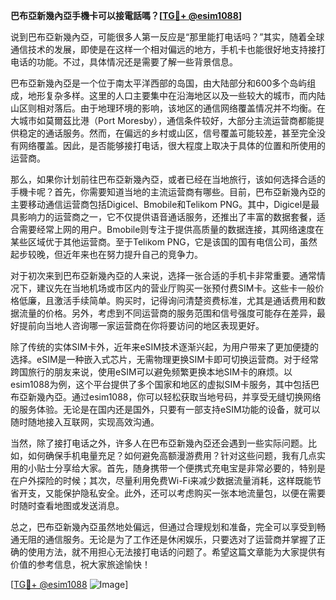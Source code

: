 **巴布亞新幾內亞手機卡可以接電話嗎？[[TG💪+ @esim1088](https://t.me/s/esim1088)]**

说到巴布亞新幾內亞，可能很多人第一反应是“那里能打电话吗？”其实，随着全球通信技术的发展，即使是在这样一个相对偏远的地方，手机卡也能很好地支持接打电话的功能。不过，具体情况还是需要了解一些背景信息。

巴布亞新幾內亞是一个位于南太平洋西部的岛国，由大陆部分和600多个岛屿组成，地形复杂多样。这里的人口主要集中在沿海地区以及一些较大的城市，而内陆山区则相对落后。由于地理环境的影响，该地区的通信网络覆盖情况并不均衡。在大城市如莫爾茲比港（Port Moresby），通信条件较好，大部分主流运营商都能提供稳定的通话服务。然而，在偏远的乡村或山区，信号覆盖可能较差，甚至完全没有网络覆盖。因此，是否能够接打电话，很大程度上取决于具体的位置和所使用的运营商。

那么，如果你计划前往巴布亞新幾內亞，或者已经在当地旅行，该如何选择合适的手機卡呢？首先，你需要知道当地的主流运营商有哪些。目前，巴布亞新幾內亞的主要移动通信运营商包括Digicel、Bmobile和Telikom PNG。其中，Digicel是最具影响力的运营商之一，它不仅提供语音通话服务，还推出了丰富的数据套餐，适合需要经常上网的用户。Bmobile则专注于提供高质量的数据连接，其网络速度在某些区域优于其他运营商。至于Telikom PNG，它是该国的国有电信公司，虽然起步较晚，但近年来也在努力提升自己的竞争力。

对于初次来到巴布亞新幾內亞的人来说，选择一张合适的手机卡非常重要。通常情况下，建议先在当地机场或市区内的营业厅购买一张预付费SIM卡。这些卡一般价格低廉，且激活手续简单。购买时，记得询问清楚资费标准，尤其是通话费用和数据流量的价格。另外，考虑到不同运营商的服务范围和信号强度可能存在差异，最好提前向当地人咨询哪一家运营商在你将要访问的地区表现更好。

除了传统的实体SIM卡外，近年来eSIM技术逐渐兴起，为用户带来了更加便捷的选择。eSIM是一种嵌入式芯片，无需物理更换SIM卡即可切换运营商。对于经常跨国旅行的朋友来说，使用eSIM可以避免频繁更换本地SIM卡的麻烦。以esim1088为例，这个平台提供了多个国家和地区的虚拟SIM卡服务，其中包括巴布亞新幾內亞。通过esim1088，你可以轻松获取当地号码，并享受无缝切换网络的服务体验。无论是在国内还是国外，只要有一部支持eSIM功能的设备，就可以随时随地接入互联网，实现高效沟通。

当然，除了接打电话之外，许多人在巴布亞新幾內亞还会遇到一些实际问题。比如，如何确保手机电量充足？如何避免高额漫游费用？针对这些问题，我有几点实用的小贴士分享给大家。首先，随身携带一个便携式充电宝是非常必要的，特别是在户外探险的时候；其次，尽量利用免费Wi-Fi来减少数据流量消耗，这样既能节省开支，又能保护隐私安全。此外，还可以考虑购买一张本地流量包，以便在需要时随时查看地图或发送消息。

总之，巴布亞新幾內亞虽然地处偏远，但通过合理规划和准备，完全可以享受到畅通无阻的通信服务。无论是为了工作还是休闲娱乐，只要选对了运营商并掌握了正确的使用方法，就不用担心无法接打电话的问题了。希望这篇文章能为大家提供有价值的参考信息，祝大家旅途愉快！

[[TG💪+ @esim1088](https://t.me/s/esim1088) ![Image](https://i.postimg.cc/4NQfJmqS/Snipaste-2025-05-13-00-14-12.png)]